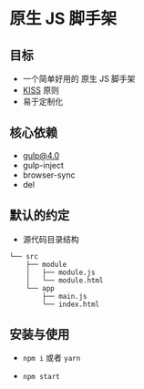 # 原生 JS 脚手架

## 目标

- 一个简单好用的 原生 JS 脚手架
- [KISS](https://en.wikipedia.org/wiki/KISS_principle) 原则
- 易于定制化

## 核心依赖

- gulp@4.0
- gulp-inject
- browser-sync
- del

## 默认的约定

- 源代码目录结构

```
└── src
    ├── module
    │   ├── module.js
    │   └── module.html
    └── app
        ├── main.js
        └── index.html
```

## 安装与使用

- `npm i` 或者 `yarn`

- `npm start`
